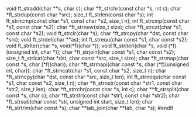 
void				ft_stradd(char **s, char c);
char				*ft_strchr(const char *s, int c);
char				*ft_strdup(const char *src);
size_t				ft_strlen(const char *s);
int					ft_strncmp(const char *s1, const char *s2, size_t n);
int					ft_strcmp(const char *s1, const char *s2);
char				*ft_strnew(size_t size);
char				*ft_strcat(char *s1, const char *s2);
void				ft_strclr(char *s);
char				*ft_strcpy(char *dst, const char *src);
void				ft_strdel(char **as);
int					ft_strequ(char const *s1, char const *s2);
void				ft_striter(char *s, void(*f)(char *));
void				ft_striteri(char *s, void (*f)(unsigned int, char *));
char				*ft_strjoin(char const *s1, char const *s2);
size_t				ft_strlcat(char *dst, char const *src, size_t size);
char				*ft_strmap(char const *s, char (*f)(char));
char				*ft_strmapi(char const *s, char (*f)(unsigned int, char));
char				*ft_strncat(char *s1, const char *s2, size_t n);
char				*ft_strncpy(char *dst, const char *src, size_t len);
int					ft_strnequ(char const *s1, char const *s2, size_t n);
char				*ft_strnstr(const char *str1, const char *str2, size_t len);
char				*ft_strrchr(const char *s, int c);
char				**ft_strsplit(char const *s, char c);
char				*ft_strstr(const char *str1, const char *str2);
char				*ft_strsub(char const *str, unsigned int start, size_t len);
char				*ft_strtrim(char const *s);
char				**tab_join(char **tab, char *s);
#endif
